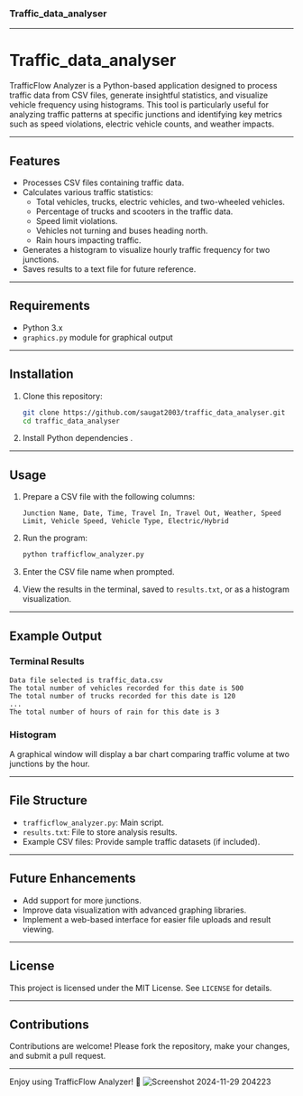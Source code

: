 ### Traffic_data_analyser
 
---

# Traffic_data_analyser

TrafficFlow Analyzer is a Python-based application designed to process traffic data from CSV files, generate insightful statistics, and visualize vehicle frequency using histograms. This tool is particularly useful for analyzing traffic patterns at specific junctions and identifying key metrics such as speed violations, electric vehicle counts, and weather impacts.

---

## Features

- Processes CSV files containing traffic data.
- Calculates various traffic statistics:
  - Total vehicles, trucks, electric vehicles, and two-wheeled vehicles.
  - Percentage of trucks and scooters in the traffic data.
  - Speed limit violations.
  - Vehicles not turning and buses heading north.
  - Rain hours impacting traffic.
- Generates a histogram to visualize hourly traffic frequency for two junctions.
- Saves results to a text file for future reference.

---

## Requirements

- Python 3.x
- `graphics.py` module for graphical output

---

## Installation

1. Clone this repository:
   ```bash
   git clone https://github.com/saugat2003/traffic_data_analyser.git
   cd traffic_data_analyser
   ```
2. Install Python dependencies .

---

## Usage

1. Prepare a CSV file with the following columns:
   ```
   Junction Name, Date, Time, Travel In, Travel Out, Weather, Speed Limit, Vehicle Speed, Vehicle Type, Electric/Hybrid
   ```
2. Run the program:
   ```bash
   python trafficflow_analyzer.py
   ```
3. Enter the CSV file name when prompted.

4. View the results in the terminal, saved to `results.txt`, or as a histogram visualization.

---

## Example Output

### Terminal Results
```
Data file selected is traffic_data.csv
The total number of vehicles recorded for this date is 500
The total number of trucks recorded for this date is 120
...
The total number of hours of rain for this date is 3
```

### Histogram
A graphical window will display a bar chart comparing traffic volume at two junctions by the hour.

---

## File Structure

- `trafficflow_analyzer.py`: Main script.
- `results.txt`: File to store analysis results.
- Example CSV files: Provide sample traffic datasets (if included).

---

## Future Enhancements

- Add support for more junctions.
- Improve data visualization with advanced graphing libraries.
- Implement a web-based interface for easier file uploads and result viewing.

---

## License

This project is licensed under the MIT License. See `LICENSE` for details.

---

## Contributions

Contributions are welcome! Please fork the repository, make your changes, and submit a pull request.

--- 

Enjoy using TrafficFlow Analyzer! 🚦
![Screenshot 2024-11-29 204223](https://github.com/user-attachments/assets/a2cdb81c-96b6-4605-aeaf-d3f8bb4962f3)

